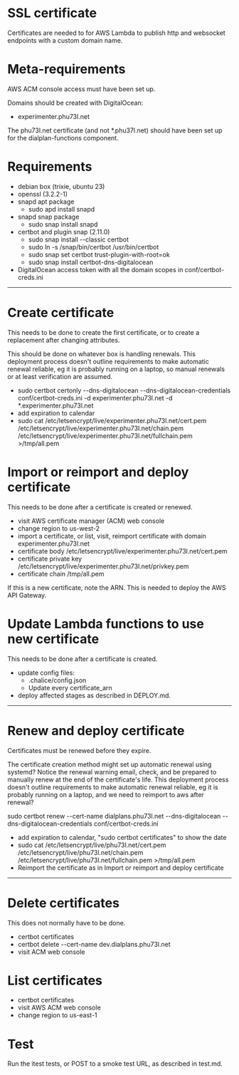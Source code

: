 # SSL certificate

Certificates are needed to for AWS Lambda to publish http and websocket endpoints with a custom domain name.

# Meta-requirements

AWS ACM console access must have been set up.

Domains should be created with DigitalOcean:
- experimenter.phu73l.net

The phu73l.net certificate (and not *.phu37l.net) should have been set up for the dialplan-functions component.

# Requirements

- debian box (trixie, ubuntu 23)
- openssl (3.2.2-1)
- snapd apt package
  - sudo apd install snapd
- snapd snap package
  - sudo snap install snapd
- certbot and plugin snap (2.11.0)
  - sudo snap install --classic certbot
  - sudo ln -s /snap/bin/certbot /usr/bin/certbot
  - sudo snap set certbot trust-plugin-with-root=ok
  - sudo snap install certbot-dns-digitalocean
- DigitalOcean access token with all the domain scopes in conf/certbot-creds.ini

---

# Create certificate

This needs to be done to create the first certificate, or to create a replacement after changing attributes.

This should be done on whatever box is handling renewals. This deployment process doesn't outline requirements to make automatic renewal reliable, eg it is probably running on a laptop, so manual renewals or at least verification are assumed.

- sudo certbot certonly --dns-digitalocean --dns-digitalocean-credentials conf/certbot-creds.ini -d experimenter.phu73l.net -d *.experimenter.phu73l.net
- add expiration to calendar
- sudo cat /etc/letsencrypt/live/experimenter.phu73l.net/cert.pem /etc/letsencrypt/live/experimenter.phu73l.net/chain.pem /etc/letsencrypt/live/experimenter.phu73l.net/fullchain.pem >/tmp/all.pem

# Import or reimport and deploy certificate

This needs to be done after a certificate is created or renewed.

- visit AWS certificate manager (ACM) web console
- change region to us-west-2
- import a certificate, or list, visit, reimport certificate with domain experimenter.phu73l.net
 - certificate body /etc/letsencrypt/live/experimenter.phu73l.net/cert.pem
 - certificate private key /etc/letsencrypt/live/experimenter.phu73l.net/privkey.pem
 - certificate chain /tmp/all.pem
 
If this is a new certificate, note the ARN. This is needed to deploy the AWS API Gateway.

# Update Lambda functions to use new certificate

This needs to be done after a certificate is created.

- update config files:
  - .chalice/config.json
  - Update every certificate_arn
- deploy affected stages as described in DEPLOY.md.

---

# Renew and deploy certificate

Certificates must be renewed before they expire.

The certificate creation method might set up automatic renewal using systemd? Notice the renewal warning email, check, and be prepared to manually renew at the end of the certificate's life. This deployment process doesn't outline requirements to make automatic renewal reliable, eg it is probably running on a laptop, and we need to reimport to aws after renewal?

sudo certbot renew --cert-name dialplans.phu73l.net --dns-digitalocean --dns-digitalocean-credentials conf/certbot-creds.ini

- add expiration to calendar, "sudo certbot certificates" to show the date
- sudo cat /etc/letsencrypt/live/phu73l.net/cert.pem /etc/letsencrypt/live/phu73l.net/chain.pem /etc/letsencrypt/live/phu73l.net/fullchain.pem >/tmp/all.pem
- Reimport the certificate as in Import or reimport and deploy certificate

---

# Delete certificates

This does not normally have to be done.

- certbot certificates
- certbot delete --cert-name dev.dialplans.phu73l.net
- visit ACM web console

# List certificates

- certbot certificates
- visit AWS ACM web console
- change region to us-east-1


# Test

Run the itest tests, or POST to a smoke test URL, as described in test.md.
